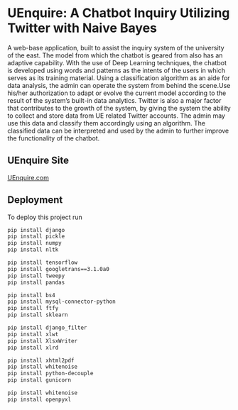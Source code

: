 # UEnquire: A Chatbot Inquiry Utilizing Twitter with Naive Bayes
A web-base application, built to assist the inquiry system of the university of the east.
The model from which the chatbot is geared from also has an adaptive 
capability. With the use of Deep Learning techniques, the chatbot is developed 
using words and patterns as the intents of the users in which serves as its training 
material. Using a classification algorithm as an aide for data analysis, the admin 
can operate the system from behind the scene.Use his/her authorization to adapt 
or evolve the current model according to the result of the system’s built-in data 
analytics. Twitter is also a major factor that contributes to the growth of the system, 
by giving the system the ability to collect and store data from UE related Twitter 
accounts. The admin may use this data and classify them accordingly using an 
algorithm. The classified data can be interpreted and used by the admin to further 
improve the functionality of the chatbot. 


## UEnquire Site
[UEnquire.com](http://uenquire-chatbot.herokuapp.com/)

## Deployment

To deploy this project run

```bash
pip install django
pip install pickle
pip install numpy
pip install nltk

pip install tensorflow
pip install googletrans==3.1.0a0
pip install tweepy
pip install pandas

pip install bs4
pip install mysql-connector-python
pip install ftfy
pip install sklearn

pip install django_filter
pip install xlwt
pip install XlsxWriter
pip install xlrd

pip install xhtml2pdf
pip install whitenoise
pip install python-decouple
pip install gunicorn

pip install whitenoise
pip install openpyxl
```


